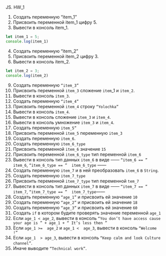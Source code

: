 JS. HW_1

 1. Создать переменную “item_1”
 2. Присвоить переменной item_1 цифру 5.
 3. Вывести в консоль item_1.

```js
let item_1 = 5;
console.log(item_1)
```

 4. Создать переменную “item_2”
 5. Присвоить переменной item_2 цифру 3.
 6. Вывести в консоль item_2.
```js
let item_2 = 3;
console.log(item_2)
```

 9. Создать переменную `“item_3”`
 10. Присвоить переменной `item_3` сложение `item`_1 и `item_2`.
 11. Вывести в консоль `item_3`.
 12. Создать переменную `“item_4”`
 13. Присвоить переменной `item_4` строку `“Yolochka”`
 14. Вывести в консоль `item_4`.
 15. Вывести в консоль сложение `item_3` и `item_4`.
 16. Вывести в консоль умножение `item_3` и `item_4`.
 17. Создать переменную `item_5”`
 18. Присвоить переменной `item_5` переменную `item_3`
 19. Создать переменную `item_6`.
 20. Создать переменную `item_6_type`
 21. Присвоить переменной `item_6` значение `15`
 22. Присвоить переменной `item_6_type` тип переменной `item_6`
 23. Вывести в консоль тип данных `item_6` в виде ——  `“item_6 == ” item_6`,  `“item_6_type == ”  item_6_type` ——  
 24. Создать переменную `item_7` и в ней преобразовать `item_6` в `String`.
 25. Создать переменную `item_7_type`
 26. Присвоить переменной `item_7_type` тип переменной `tem_7`
 27. Вывести в консоль тип данных `item_7` в виде ——  `“item_7 == ”  item_7`,  `“item_7_type == ”  item_7_type`——  
 28. Создать переменную `“age_1”` и присвоить ей значение `10`
 29. Создать переменную `“age_2”` и присвоить ей значение `18`
 30. Создать переменную `“age_3”` и присвоить ей значение `60`
 31. Создать `if` в котором будите проверять значение переменной `age_1`
 32. Если `age_1 < age_2`, вывести в консоль `“You don’t have access cause your age is ” + age_1 + “ It’s less then ”`
 33. Если `age_1 >=  age_2` и `age_1 <  age_3`, вывести в консоль `“Welcome  !”`
 34. Если `age_1  > age_3`, вывести в консоль `“Keep calm and look Culture channel”`.
 35. Иначе выводите `“Technical work”`.
